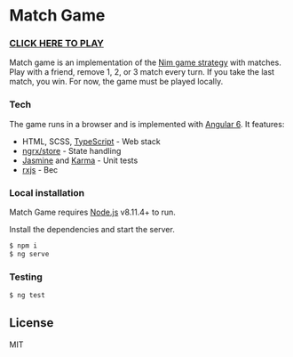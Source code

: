 # Match Game

### [CLICK HERE TO PLAY][gameUrl]

Match game is an implementation of the [Nim game strategy][nim] with matches.
Play with a friend, remove 1, 2, or 3 match every turn. If you take the last match, you win.
For now, the game must be played locally.

### Tech

The game runs in a browser and is implemented with [Angular 6][Angular 6]. It features: 
* HTML, SCSS, [TypeScript][typescript] - Web stack
* [ngrx/store][store] - State handling
* [Jasmine][jasmine] and [Karma][karma] - Unit tests
* [rxjs][rxjs] - Bec

### Local installation

Match Game requires [Node.js](https://nodejs.org/) v8.11.4+ to run.

Install the dependencies and start the server.

```sh
$ npm i
$ ng serve
```

### Testing

```sh
$ ng test
```

License
----
MIT

   [typescript]:  https://www.typescriptlang.org/
   [nim]:  https://en.wikipedia.org/wiki/Nim
   [rxjs]: https://rxjs-dev.firebaseapp.com/
   [store]: <https://github.com/ngrx/platform/blob/master/docs/store/README.md>
   [jasmine]: <https://jasmine.github.io/>
   [karma]: <https://karma-runner.github.io/2.0/index.html>
   [Angular 6]: <https://angular.io/>
   [gameUrl]:  http://d28qa9qdu39ew3.cloudfront.net/
